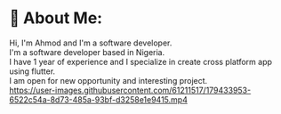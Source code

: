 # 💫 About Me:
Hi, I'm Ahmod and I'm a software developer.  <br>I'm a software developer based in Nigeria.  <br>I have 1 year of experience and I specialize in create cross platform app using flutter.  <br>I am open for new opportunity and interesting project.  <br>
https://user-images.githubusercontent.com/61211517/179433953-6522c54a-8d73-485a-93bf-d3258e1e9415.mp4

